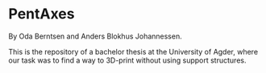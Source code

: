 # PentAxes

By Oda Berntsen and Anders Blokhus Johannessen.

This is the repository of a bachelor thesis at the University of Agder, where our task was to find a way to 3D-print without using support structures.
